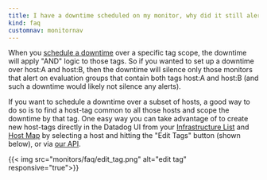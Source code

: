 ```yaml
---
title: I have a downtime scheduled on my monitor, why did it still alert?!
kind: faq
customnav: monitornav
---
```


When you [schedule a downtime](/monitors/downtime) over a specific tag scope, the downtime will apply "AND" logic to those tags. So if you wanted to set up a downtime over host:A and host:B, then the downtime will silence only those monitors that alert on evaluation groups that contain both tags host:A and host:B (and such a downtime would likely not silence any alerts).

If you want to schedule a downtime over a subset of hosts, a good way to do so is to find a host-tag common to all those hosts and scope the downtime by that tag. One easy way you can take advantage of to create new host-tags directly in the Datadog UI from your [Infrastructure List](https://app.datadoghq.com/infrastructure) and [Host Map](https://app.datadoghq.com/infrastructure/map) by selecting a host and hitting the "Edit Tags" button (shown below), or via [our API](http://docs.datadoghq.com/api/#tags-add). 

{{< img src="monitors/faq/edit_tag.png" alt="edit tag" responsive="true">}}
